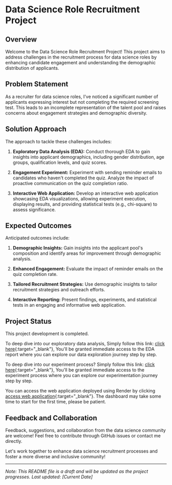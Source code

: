 # Data Science Role Recruitment Project

## Overview

Welcome to the Data Science Role Recruitment Project! This project aims to address challenges in the recruitment process for data science roles by enhancing candidate engagement and understanding the demographic distribution of applicants.

## Problem Statement

As a recruiter for data science roles, I've noticed a significant number of applicants expressing interest but not completing the required screening test. This leads to an incomplete representation of the talent pool and raises concerns about engagement strategies and demographic diversity.

## Solution Approach

The approach to tackle these challenges includes:

1. **Exploratory Data Analysis (EDA):** Conduct thorough EDA to gain insights into applicant demographics, including gender distribution, age groups, qualification levels, and quiz scores.

2. **Engagement Experiment:** Experiment with sending reminder emails to candidates who haven't completed the quiz. Analyze the impact of proactive communication on the quiz completion ratio.

3. **Interactive Web Application:** Develop an interactive web application showcasing EDA visualizations, allowing experiment execution, displaying results, and providing statistical tests (e.g., chi-square) to assess significance.

## Expected Outcomes

Anticipated outcomes include:

1. **Demographic Insights:** Gain insights into the applicant pool's composition and identify areas for improvement through demographic analysis.

2. **Enhanced Engagement:** Evaluate the impact of reminder emails on the quiz completion rate.

3. **Tailored Recruitment Strategies:** Use demographic insights to tailor recruitment strategies and outreach efforts.

4. **Interactive Reporting:** Present findings, experiments, and statistical tests in an engaging and informative web application.

## Project Status

This project development is completed.

To deep dive into our exploratory data analysis, Simply follow this link: [click here](https://nbviewer.org/github/N-I-TI-N/PortfolioProjects/blob/main/Data_Science_Role_Recruitment/EDA%20on%20Applicant%27s%20Data.ipynb?flush_cache=true){:target="_blank"}, You'll be granted immediate access to the EDA report where you can explore our data exploration journey step by step.

To deep dive into our experiment process? Simply follow this link: [click here](https://nbviewer.org/github/N-I-TI-N/PortfolioProjects/blob/main/Data_Science_Role_Recruitment/The%20Experiment%2C%20ETL%20process%20and%20Chi-Square%20Test.ipynb?flush_cache=true){:target="_blank"}, You'll be granted immediate access to the experiment process where you can explore our experimentation journey step by step.

You can access the web application deployed using Render by clicking [access web application](https://job-applicants-dash-app.onrender.com){:target="_blank"}. The dashboard may take some time to start for the first time, please be patient.  

## Feedback and Collaboration

Feedback, suggestions, and collaboration from the data science community are welcome! Feel free to contribute through GitHub issues or contact me directly.

Let's work together to enhance data science recruitment processes and foster a more diverse and inclusive community!

---

*Note: This README file is a draft and will be updated as the project progresses. Last updated: [Current Date]*

